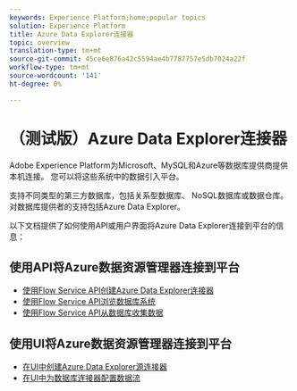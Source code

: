```yaml
---
keywords: Experience Platform;home;popular topics
solution: Experience Platform
title: Azure Data Explorer连接器
topic: overview
translation-type: tm+mt
source-git-commit: 45ce6e876a42c5594ae4b7787757e5db7024a22f
workflow-type: tm+mt
source-wordcount: '141'
ht-degree: 0%

---
```



# （测试版）Azure Data Explorer连接器

Adobe Experience Platform为Microsoft、MySQL和Azure等数据库提供商提供本机连接。 您可以将这些系统中的数据引入平台。

支持不同类型的第三方数据库，包括关系型数据库、 NoSQL数据库或数据仓库。 对数据库提供者的支持包括Azure Data Explorer。

以下文档提供了如何使用API或用户界面将Azure Data Explorer连接到平台的信息：

## 使用API将Azure数据资源管理器连接到平台

- [使用Flow Service API创建Azure Data Explorer连接器](../../tutorials/api/create/databases/data-explorer.md)
- [使用Flow Service API浏览数据库系统](../../tutorials/api/explore/database-nosql.md)
- [使用Flow Service API从数据库收集数据](../../tutorials/api/collect/database-nosql.md)

## 使用UI将Azure数据资源管理器连接到平台

- [在UI中创建Azure Data Explorer源连接器](../../tutorials/ui/create/databases/data-explorer.md)
- [在UI中为数据库连接器配置数据流](../../tutorials/ui/dataflow/databases.md)